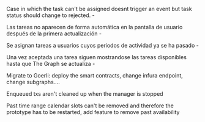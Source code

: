 Case in which the task can't be assigned doesnt trigger an event but task status should change to rejected. -

Las tareas no aparecen de forma automática en la pantalla de usuario después de la primera actualización -

Se asignan tareas a usuarios cuyos periodos de actividad ya se ha pasado -

Una vez aceptada una tarea siguen mostrandose las tareas disponibles hasta que The Graph se actualiza -

Migrate to Goerli: deploy the smart contracts, change infura endpoint, change subgraphs....

Enqueued txs aren't cleaned up when the manager is stopped

Past time range calendar slots can't be removed and therefore the prototype has to be restarted, add feature to remove past availability
